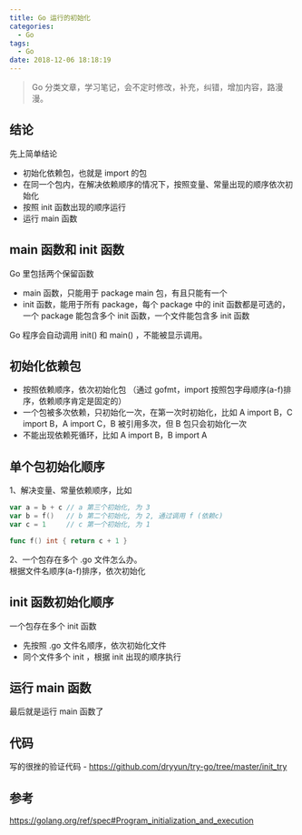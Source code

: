 ```yaml
---
title: Go 运行的初始化 
categories:
  - Go
tags:
  - Go
date: 2018-12-06 18:18:19
---
```

> Go 分类文章，学习笔记，会不定时修改，补充，纠错，增加内容，路漫漫。


## 结论
先上简单结论  
- 初始化依赖包，也就是 import 的包
- 在同一个包内，在解决依赖顺序的情况下，按照变量、常量出现的顺序依次初始化
- 按照 init 函数出现的顺序运行
- 运行 main 函数


## main 函数和 init 函数

Go 里包括两个保留函数
- main 函数，只能用于 package main 包，有且只能有一个
- init 函数，能用于所有 package，每个 package 中的 init 函数都是可选的，一个 package 能包含多个 init 函数，一个文件能包含多 init 函数

Go 程序会自动调用 init() 和 main() ，不能被显示调用。

## 初始化依赖包

- 按照依赖顺序，依次初始化包 （通过 gofmt，import 按照包字母顺序(a-f)排序，依赖顺序肯定是固定的）  
- 一个包被多次依赖，只初始化一次，在第一次时初始化，比如 A import B，C import B，A import C，B 被引用多次，但 B 包只会初始化一次
- 不能出现依赖死循环，比如 A import B，B import A

## 单个包初始化顺序
1、解决变量、常量依赖顺序，比如


```go
var a = b + c // a 第三个初始化, 为 3
var b = f()   // b 第二个初始化, 为 2, 通过调用 f (依赖c)
var c = 1     // c 第一个初始化, 为 1

func f() int { return c + 1 }
```

2、一个包存在多个 .go 文件怎么办。  
根据文件名顺序(a-f)排序，依次初始化

## init 函数初始化顺序
一个包存在多个 init 函数
- 先按照 .go 文件名顺序，依次初始化文件
- 同个文件多个 init ，根据 init 出现的顺序执行

## 运行 main 函数
最后就是运行 main 函数了 

## 代码

写的很挫的验证代码 - https://github.com/dryyun/try-go/tree/master/init_try 


## 参考
https://golang.org/ref/spec#Program_initialization_and_execution 